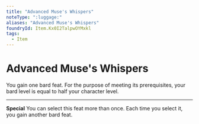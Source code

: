 ```yaml
---
title: "Advanced Muse's Whispers"
noteType: ":luggage:"
aliases: "Advanced Muse's Whispers"
foundryId: Item.Kx0I2TalpwOYMxkl
tags:
  - Item
---
```


# Advanced Muse's Whispers

You gain one bard feat. For the purpose of meeting its prerequisites, your bard level is equal to half your character level.

* * *

**Special** You can select this feat more than once. Each time you select it, you gain another bard feat.
